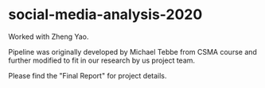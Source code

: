 # social-media-analysis-2020

Worked with Zheng Yao.

Pipeline was originally developed by Michael Tebbe from CSMA course and further modified to fit in our research by us project team.

Please find the "Final Report" for project details.
